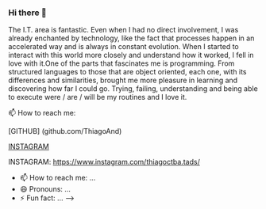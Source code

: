 ### Hi there 👋

The I.T. area is fantastic. Even when I had no direct involvement, I was already enchanted by technology, like the fact that processes happen in an accelerated way and is always in constant evolution.
When I started to interact with this world more closely and understand how it worked, I fell in love with it.One of the parts that fascinates me is programming. From structured languages ​​to those that are object oriented, each one, with its differences and similarities, brought me more pleasure in learning and discovering how far I could go.
Trying, failing, understanding and being able to execute were / are / will be my routines and I love it.

📫 How to reach me:

[GITHUB] (github.com/ThiagoAnd)

[INSTAGRAM](https://www.instagram.com/thiagoctba.it/)

INSTAGRAM: https://www.instagram.com/thiagoctba.tads/ 


- 📫 How to reach me: ...
- 😄 Pronouns: ...
- ⚡ Fun fact: ...
-->
